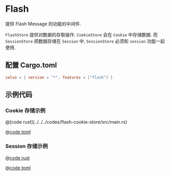 # Flash

提供 Flash Message 的功能的中间件.

`FlashStore` 提供对数据的存取操作. `CookieStore` 会在 `Cookie` 中存储数据. 而 `SessionStore` 把数据存储在 `Session` 中, `SessionStore` 必须和 `session` 功能一起使用.

## 配置 Cargo.toml

```toml
salvo = { version = "*", features = ["flash"] }
```

## 示例代码

### Cookie 存储示例

<CodeGroup>
  <CodeGroupItem title="main.rs" active>
@[code rust](../../../codes/flash-cookie-store/src/main.rs)

  </CodeGroupItem>
  <CodeGroupItem title="Cargo.toml">

@[code toml](../../../codes/flash-cookie-store/Cargo.toml)

  </CodeGroupItem>
</CodeGroup>


### Session 存储示例

<CodeGroup>
  <CodeGroupItem title="main.rs" active>

@[code rust](../../../codes/flash-session-store/src/main.rs)

  </CodeGroupItem>
  <CodeGroupItem title="Cargo.toml">

@[code toml](../../../codes/flash-session-store/Cargo.toml)

  </CodeGroupItem>
</CodeGroup>